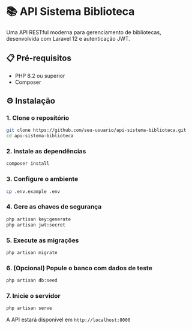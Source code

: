 # 📚 API Sistema Biblioteca

Uma API RESTful moderna para gerenciamento de bibliotecas, desenvolvida com Laravel 12 e autenticação JWT.

## 📋 Pré-requisitos

- PHP 8.2 ou superior
- Composer

## ⚙️ Instalação

### 1. Clone o repositório
```bash
git clone https://github.com/seu-usuario/api-sistema-biblioteca.git
cd api-sistema-biblioteca
```

### 2. Instale as dependências
```bash
composer install
```

### 3. Configure o ambiente
```bash
cp .env.example .env
```

### 4. Gere as chaves de segurança
```bash
php artisan key:generate
php artisan jwt:secret
```

### 5. Execute as migrações
```bash
php artisan migrate
```

### 6. (Opcional) Popule o banco com dados de teste
```bash
php artisan db:seed
```

### 7. Inicie o servidor
```bash
php artisan serve
```

A API estará disponível em `http://localhost:8000`

